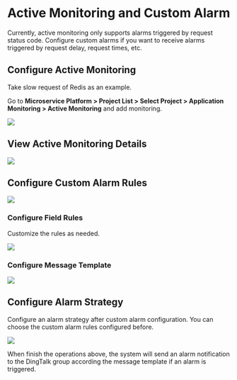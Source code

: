 # Active Monitoring and Custom Alarm

Currently, active monitoring only supports alarms triggered by request status code. Configure custom alarms if you want to receive alarms triggered by request delay, request times, etc.

## Configure Active Monitoring

Take slow request of Redis as an example.

Go to **Microservice Platform > Project List > Select Project > Application Monitoring > Active Monitoring** and add monitoring.

![](http://terminus-paas.oss-cn-hangzhou.aliyuncs.com/paas-doc/2022/02/24/73ecb7cb-a2e0-4b38-9f5a-cceb8c8b2e0d.png)

## View Active Monitoring Details

![](http://terminus-paas.oss-cn-hangzhou.aliyuncs.com/paas-doc/2022/02/24/6aad5d27-6d7e-4401-a3dc-507e5184233a.png)

## Configure Custom Alarm Rules

![](http://terminus-paas.oss-cn-hangzhou.aliyuncs.com/paas-doc/2022/02/24/8ff2b682-0e5d-4c68-bfce-315240394e1e.png)

### Configure Field Rules

Customize the rules as needed.

![](http://terminus-paas.oss-cn-hangzhou.aliyuncs.com/paas-doc/2022/02/24/2a520e8a-2feb-4881-bb1c-29ccb9a62670.png)

### Configure Message Template

![](http://terminus-paas.oss-cn-hangzhou.aliyuncs.com/paas-doc/2022/02/24/ed879b91-4f3a-41da-b285-8dbc97b0c974.png)

## Configure Alarm Strategy

Configure an alarm strategy after custom alarm configuration. You can choose the custom alarm rules configured before.

![](http://terminus-paas.oss-cn-hangzhou.aliyuncs.com/paas-doc/2022/02/24/fd243f5d-ce4c-4bbb-bf13-779569eb3809.png)

When finish the operations above, the system will send an alarm notification to the DingTalk group according the message template if an alarm is triggered.

